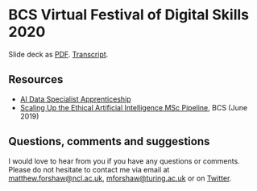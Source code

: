 # BCS Virtual Festival of Digital Skills 2020


Slide deck as [PDF](2020_BCS_VFoDS_Forshaw.pdf). [Transcript](2020_BCS_VFoDS_Forshaw_Transcript.md).

## Resources
- [AI Data Specialist Apprenticeship](https://www.instituteforapprenticeships.org/apprenticeship-standards/artificial-intelligence-(ai)-data-specialist-v1-0)
- [Scaling Up the Ethical Artificial Intelligence MSc Pipeline](https://www.bcs.org/media/3047/ethical-ai.pdf), BCS (June 2019)


## Questions, comments and suggestions
I would love to hear from you if you have any questions or comments. Please do not hesitate to contact me via email at matthew.forshaw@ncl.ac.uk, mforshaw@turing.ac.uk or on [Twitter](https://twitter.com/mattforshaw).
